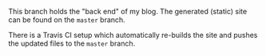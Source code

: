 This branch holds the "back end" of my blog. The generated
(static) site can be found on the `master` branch.

There is a Travis CI setup which automatically re-builds the site
and pushes the updated files to the `master` branch.